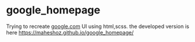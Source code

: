 # google_homepage

Trying to recreate [google.com](https://google.com) UI using html,scss. the developed version is  here https://maheshoz.github.io/google_homepage/

